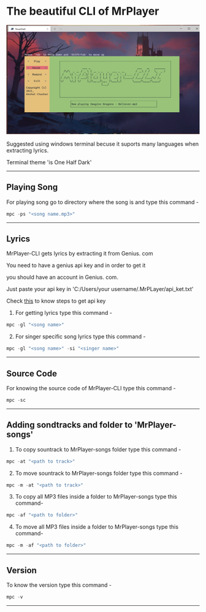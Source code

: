 # The beautiful CLI of MrPlayer

![player](assets/main.png)

Suggested using windows terminal becuse it suports
many languages when extracting lyrics.

Terminal theme 'is One Half Dark'

---

## Playing Song

For playing song go to directory where the song is and type this command -

```powershell
mpc -ps "<song name.mp3>"
```

---

## Lyrics
MrPlayer-CLI gets lyrics by extracting it from Genius. com

You need to have a genius api key and in order to get it

you should have an account in Genius. com.

Just paste your api key in 'C:/Users/your username/.MrPLayer/api_ket.txt'

Check [this](Genius_api_key.md) to know steps to get api key
1. For getting lyrics type this command -

```powershell
mpc -gl "<song name>"
```
2. For singer specific song lyrics type this command -

```powershell
mpc -gl "<song name>" -si "<singer name>"
```
---

## Source Code

For knowing the source code of MrPlayer-CLI type this command -

```powershell
mpc -sc
```
---

## Adding sondtracks and folder to 'MrPlayer-songs'

1. To copy sountrack to MrPlayer-songs folder type this command -

```powershell
mpc -at "<path to track>"
```

2. To move sountrack to MrPlayer-songs folder type this command -

```powershell
mpc -m -at "<path to track>"
```

3. To copy all MP3 files inside a folder to MrPlayer-songs type this command-

```powershell
mpc -af "<path to folder>"
```

4. To move all MP3 files inside a folder to MrPlayer-songs type this command-

```powershell
mpc -m -af "<path to folder>"
```

---

## Version

To know the version type this command -

```powershell
mpc -v
```

---
